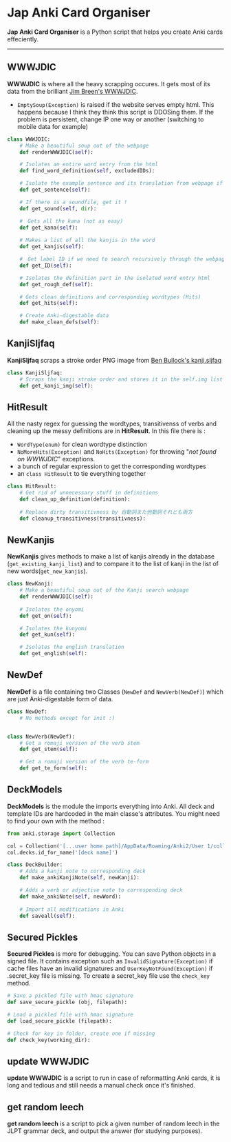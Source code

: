 # Jap Anki Card Organiser

**Jap Anki Card Organiser** is a Python script that helps you create Anki cards effeciently.

---

## WWWJDIC

**WWWJDIC** is where all the heavy scrapping occures. It gets most of its data from the brilliant [Jim Breen's WWWJDIC](https://www.edrdg.org/cgi-bin/wwwjdic/wwwjdic?1C).

- `EmptySoup(Exception)` is raised if the website serves empty html. This happens because I think they think this script is DDOSing them. If the problem is persistent, change IP one way or another (switching to mobile data for example)

```python
class WWWJDIC:
    # Make a beautiful soup out of the webpage
    def renderWWWJDIC(self):

    # Isolates an entire word entry from the html
    def find_word_definition(self, excludedIDs):

    # Isolate the example sentence and its translation from webpage if any
    def get_sentence(self):

    # If there is a soundfile, get it !
    def get_sound(self, dir):

    #　Gets all the kana (not as easy)
    def get_kana(self):
          
    # Makes a list of all the kanjis in the word
    def get_kanjis(self):

    #　Get label ID if we need to search recursively through the webpage (needs more testing)
    def get_ID(self):

    # Isolates the definition part in the isolated word entry html
    def get_rough_def(self):

    # Gets clean definitions and corresponding wordtypes (Hits)
    def get_hits(self):

    # Create Anki-digestable data
    def make_clean_defs(self):
```

## KanjiSljfaq

**KanjiSljfaq** scraps a stroke order PNG image from [Ben Bullock's kanji.sljfaq](https://kanji.sljfaq.org/kanjivg.html)

```python
class KanjiSljfaq:
    # Scraps the kanji stroke order and stores it in the self.img list
    def get_kanji_img(self):
```

## HitResult

All the nasty regex for guessing the wordtypes, transitivenss of verbs and cleaning up the messy definitions are in **HitResult**.
In this file there is :

- `WordType(enum)` for clean wordtype distinction
- `NoMoreHits(Exception)` and `NoHits(Exception)` for throwing "*not found on WWWJDIC*" exceptions.
- a bunch of regular expression to get the corresponding wordtypes
- an `class HitResult` to tie everything together

```python
class HitResult:
    # Get rid of unnecessary stuff in definitions
    def clean_up_definition(definition):
    
    # Replace dirty transitivness by 自動詞また他動詞それとも両方
    def cleanup_transitivness(transitivness):
```

## NewKanjis

**NewKanjis** gives methods to make a list of kanjis already in the database (`get_existing_kanji_list`) and to compare it to the list of kanji in the list of new words(`get_new_kanjis`).

```python
class NewKanji:
    # Make a beautiful soup out of the Kanji search webpage
    def renderWWWJDIC(self):
    
    # Isolates the onyomi
    def get_on(self):

    # Isolates the kunyomi
    def get_kun(self):

    # Isolates the english translation
    def get_english(self):
```

## NewDef

**NewDef** is a file containing two Classes (`NewDef` and `NewVerb(NewDef)`) which are just Anki-digestable form of data.

```python
class NewDef:
    # No methods except for init :)


class NewVerb(NewDef):
    # Get a romaji version of the verb stem
    def get_stem(self):

    # Get a romaji version of the verb te-form
    def get_te_form(self):
```

## DeckModels

**DeckModels** is the module the imports everything into Anki. All deck and template IDs are hardcoded in the main classe's attributes. You might need to find your own with the method :

```python
from anki.storage import Collection

col = Collection('[...user home path]/AppData/Roaming/Anki2/User 1/collection.anki2')
col.decks.id_for_name('[deck name]')
```

```python
class DeckBuilder:
    # Adds a kanji note to corresponding deck
    def make_ankiKanjiNote(self, newKanji):

    # Adds a verb or adjective note to corresponding deck
    def make_ankiNote(self, newWord):
    
    # Import all modifications in Anki
    def saveall(self):
```

## Secured Pickles

**Secured Pickles** is more for debugging. You can save Python objects in a signed file. It contains exception such as `InvalidSignature(Exception)` if cache files have an invalid signatures and `UserKeyNotFound(Exception)` if .secret_key file is missing. To create a secret_key file use the `check_key` method.

```python
# Save a pickled file with hmac signature
def save_secure_pickle (obj, filepath):

# Load a pickled file with hmac signature
def load_secure_pickle (filepath):

# Check for key in folder, create one if missing
def check_key(working_dir):
```

## update WWWJDIC

**update WWWJDIC** is a script to run in case of reformatting Anki cards, it is long and tedious and still needs a manual check once it's finished.



## get random leech

**get random leech** is a script to pick a given number of random leech in the JLPT grammar deck, and output the answer (for studying purposes).